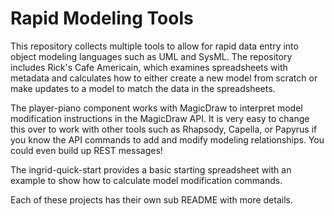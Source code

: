 # Rapid Modeling Tools



This repository collects multiple tools to allow for rapid data entry into object modeling languages such as UML and SysML. The repository includes Rick's Cafe Americain, which examines spreadsheets with metadata and calculates how to either create a new model from scratch or make updates to a model to match the data in the spreadsheets.

The player-piano component works with MagicDraw to interpret model modification instructions in the MagicDraw API. It is very easy to change this over to work with other tools such as Rhapsody, Capella, or Papyrus if you know the API commands to add and modify modeling relationships. You could even build up REST messages!

The ingrid-quick-start provides a basic starting spreadsheet with an example to show how to calculate model modification commands.

Each of these projects has their own sub README with more details.